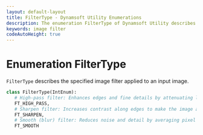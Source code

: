 ```yaml
---
layout: default-layout
title: FilterType - Dynamsoft Utility Enumerations
description: The enumeration FilterType of Dynamsoft Utility describes the specified image filter applied to an input image.
keywords: image filter
codeAutoHeight: true
---
```


# Enumeration FilterType

`FilterType` describes the specified image filter applied to an input image.

```python
class FilterType(IntEnum):
   # High-pass filter: Enhances edges and fine details by attenuating low-frequency components.
   FT_HIGH_PASS,
   # Sharpen filter: Increases contrast along edges to make the image appear more defined.
   FT_SHARPEN,
   # Smooth (blur) filter: Reduces noise and detail by averaging pixel values, creating a softening effect.
   FT_SMOOTH
```
